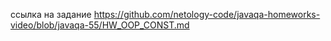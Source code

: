 ссылка на задание https://github.com/netology-code/javaqa-homeworks-video/blob/javaqa-55/HW_OOP_CONST.md
